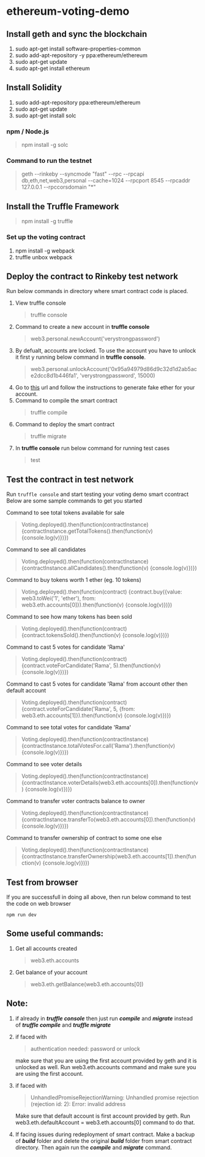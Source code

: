 
# ethereum-voting-demo

## Install geth and sync the blockchain

 1. sudo apt-get install software-properties-common
 2. sudo add-apt-repository -y ppa:ethereum/ethereum
 3. sudo apt-get update
 4. sudo apt-get install ethereum
 
## Install Solidity

 1. sudo add-apt-repository ppa:ethereum/ethereum
 2. sudo apt-get update
 3. sudo apt-get install solc
 
### npm / Node.js

> npm install -g solc

### Command to run the testnet

> geth --rinkeby --syncmode "fast" --rpc --rpcapi db,eth,net,web3,personal --cache=1024  --rpcport 8545 --rpcaddr 127.0.0.1 --rpccorsdomain "*"


## Install the Truffle Framework
> npm install -g truffle

### Set up the voting contract
 1. npm install -g webpack
 2. truffle unbox webpack

## Deploy the contract to Rinkeby test network
Run below commands in directory where smart contract code is placed. 
 1. View truffle console
 	> truffle console
 2. Command to create a new account in **truffle console**
    > web3.personal.newAccount('verystrongpassword')
 3. By defualt, accounts are locked. To use the account you have to unlock it first y running below command in **truffle console**.
 	> web3.personal.unlockAccount('0x95a94979d86d9c32d1d2ab5ace2dcc8d1b446fa1', 'verystrongpassword', 15000) 
 4. Go to [this](https://faucet.rinkeby.io/) url and follow the instructions to generate fake ether for your account.
 5. Command to compile the smart contract
 	> truffle compile
 6. Command to deploy the smart contract
 	> truffle migrate
 7. In **truffle console** run below command for running test cases
	> test

## Test the contract in test network
Run `truffle console` and start testing your voting demo smart ccontract
Below are some sample commands to get you started

Command to see total tokens available for sale
> Voting.deployed().then(function(contractInstance) {contractInstance.getTotalTokens().then(function(v) {console.log(v)})})

Command to see all candidates
> Voting.deployed().then(function(contractInstance) {contractInstance.allCandidates().then(function(v) {console.log(v)})})

Command to buy tokens worth 1 ether (eg. 10 tokens)
> Voting.deployed().then(function(contract) {contract.buy({value: web3.toWei('1', 'ether'), from: web3.eth.accounts[0]}).then(function(v) {console.log(v)})})

Command to see how many tokens has been sold
> Voting.deployed().then(function(contract) {contract.tokensSold().then(function(v) {console.log(v)})})

Command to cast 5 votes for candidate 'Rama'
> Voting.deployed().then(function(contract) {contract.voteForCandidate('Rama', 5).then(function(v) {console.log(v)})})

Command to cast 5 votes for candidate 'Rama' from account other then default account
> Voting.deployed().then(function(contract) {contract.voteForCandidate('Rama', 5, {from: web3.eth.accounts[1]}).then(function(v) {console.log(v)})})

Command to see total votes for candidate 'Rama'
> Voting.deployed().then(function(contractInstance) {contractInstance.totalVotesFor.call('Rama').then(function(v) {console.log(v)})})

Command to see voter details
> Voting.deployed().then(function(contractInstance) {contractInstance.voterDetails(web3.eth.accounts[0]).then(function(v) {console.log(v)})})

Command to transfer voter contracts balance to owner
> Voting.deployed().then(function(contractInstance) {contractInstance.transferTo(web3.eth.accounts[0]).then(function(v) {console.log(v)})})

Command to transfer ownership of contract to some one else
> Voting.deployed().then(function(contractInstance) {contractInstance.transferOwnership(web3.eth.accounts[1]).then(function(v) {console.log(v)})})

## Test from browser
If you are successfull in doing all above, then run below command to test the code on web browser

    npm run dev

## Some useful commands:
1. Get all accounts created
	> web3.eth.accounts
2. Get balance of your account
	> web3.eth.getBalance(web3.eth.accounts[0])

## Note:
1.  if already in ***truffle console*** then just run ***compile*** and ***migrate*** instead of ***truffle compile*** and ***truffle migrate***

2. if faced with 
	> authentication needed: password or unlock
	
	make sure that you are using the first account provided by geth and it is 					unlocked as well. Run web3.eth.accounts command and make sure you are using the first account.

3. if faced with 
	> UnhandledPromiseRejectionWarning: Unhandled promise rejection (rejection id: 2): Error: invalid address
	
	Make sure that default account is first account provided by geth. Run web3.eth.defaultAccount = web3.eth.accounts[0] command to do that.

6. If facing issues during redeployment of smart contract. Make a backup of ***build*** folder and delete the original ***build*** folder from smart contract directory. Then again run the ***compile*** and ***migrate*** command.
